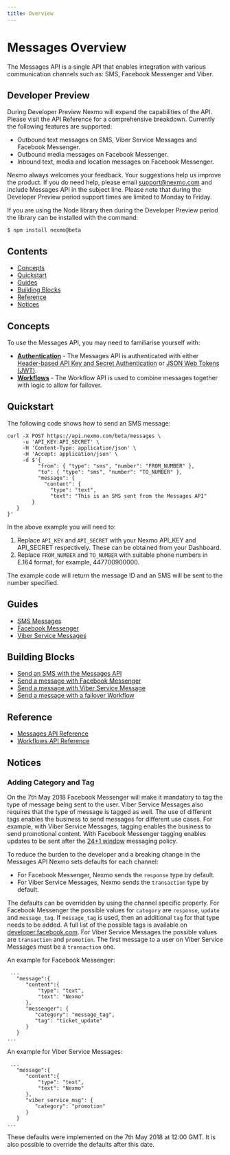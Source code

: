 ```yaml
---
title: Overview
---
```


# Messages Overview

The Messages API is a single API that enables integration with various communication channels such as: SMS, Facebook Messenger and Viber.

## Developer Preview

During Developer Preview Nexmo will expand the capabilities of the API. Please visit the API Reference for a comprehensive breakdown. Currently the following features are supported:

* Outbound text messages on SMS, Viber Service Messages and Facebook Messenger.
* Outbound media messages on Facebook Messenger.
* Inbound text, media and location messages on Facebook Messenger.

Nexmo always welcomes your feedback. Your suggestions help us improve the product. If you do need help, please email [support@nexmo.com](mailto:support@nexmo.com) and include Messages API in the subject line. Please note that during the Developer Preview period support times are limited to Monday to Friday.

If you are using the Node library then during the Developer Preview period the library can be installed with the command:

```
$ npm install nexmo@beta
```

## Contents

* [Concepts](#concepts)
* [Quickstart](#quickstart)
* [Guides](#guides)
* [Building Blocks](#building-blocks)
* [Reference](#reference)
* [Notices](#notices)

## Concepts

To use the Messages API, you may need to familiarise yourself with:

* **[Authentication](/concepts/guides/authentication)** - The Messages API is authenticated with either [Header-based API Key and Secret Authentication](/concepts/guides/authentication#header-based-api-key-secret-authentication) or [JSON Web Tokens (JWT)](/concepts/guides/authentication#json-web-tokens-jwt).
* **[Workflows](/messages-and-workflows-apis/workflows/overview)** - The Workflow API is used to combine messages together with logic to allow for failover.

## Quickstart

The following code shows how to send an SMS message:

```
curl -X POST https://api.nexmo.com/beta/messages \
     -u 'API_KEY:API_SECRET' \
     -H 'Content-Type: application/json' \
     -H 'Accept: application/json' \
     -d $'{
	      "from": { "type": "sms", "number": "FROM_NUMBER" },
	      "to": { "type": "sms", "number": "TO_NUMBER" },
	      "message": {
	        "content": {
		      "type": "text",
		      "text": "This is an SMS sent from the Messages API"
	    }
   }
}'
```

In the above example you will need to:

1. Replace `API_KEY` and `API_SECRET` with your Nexmo API_KEY and API_SECRET respectively. These can be obtained from your Dashboard.
2. Replace `FROM_NUMBER` and `TO_NUMBER` with suitable phone numbers in E.164 format, for example, 447700900000.

The example code will return the message ID and an SMS will be sent to the number specified.

## Guides

* [SMS Messages](/messages-and-workflows-apis/messages/guides/sms-messages)
* [Facebook Messenger](/messages-and-workflows-apis/messages/guides/facebook-messenger)
* [Viber Service Messages](/messages-and-workflows-apis/messages/guides/viber-service-messages)

## Building Blocks

* [Send an SMS with the Messages API](/messages-and-workflows-apis/messages/building-blocks/send-an-sms-with-messages-api)
* [Send a message with Facebook Messenger](/messages-and-workflows-apis/messages/building-blocks/send-with-facebook-messenger)
* [Send a message with Viber Service Message](/messages-and-workflows-apis/messages/building-blocks/send-a-viber-service-message)
* [Send a message with a failover Workflow](/messages-and-workflows-apis/workflows/building-blocks/send-a-message-with-failover)

## Reference

* [Messages API Reference](/api/messages-and-workflows-apis/messages)
* [Workflows API Reference](/api/messages-and-workflows-apis/workflows)

## Notices

### Adding Category and Tag

On the 7th May 2018 Facebook Messenger will make it mandatory to tag the type of message being sent to the user. Viber Service Messages also requires that the type of message is tagged as well. The use of different tags enables the business to send messages for different use cases. For example, with Viber Service Messages, tagging enables the business to send promotional content. With Facebook Messenger tagging enables updates to be sent after the [24+1 window](https://developers.facebook.com/docs/messenger-platform/policy/policy-overview) messaging policy.

To reduce the burden to the developer and a breaking change in the Messages API Nexmo sets defaults for each channel:

* For Facebook Messenger, Nexmo sends the `response` type by default.
* For Viber Service Messages, Nexmo sends the `transaction` type by default.

The defaults can be overridden by using the channel specific property. For Facebook Messenger the possible values for `category` are `response`, `update` and `message_tag`. If `message_tag` is used, then an additional `tag` for that type needs to be added. A full list of the possible tags is available on [developer.facebook.com](https://developers.facebook.com/docs/messenger-platform/send-messages/message-tags). For Viber Service Messages the possible values are `transaction` and `promotion`. The first message to a user on Viber Service Messages must be a `transaction` one.

An example for Facebook Messenger:

```
 ...
   "message":{ 
      "content":{
          "type": "text",
          "text": "Nexmo"
      },
      "messenger": {
         "category": "message_tag",
         "tag": "ticket_update"
      }
   }
...

```

An example for Viber Service Messages:

```
 ...
   "message":{ 
      "content":{
          "type": "text",
          "text": "Nexmo"
      },
      "viber_service_msg": {
         "category": "promotion"
      }
   }
...

```

These defaults were implemented on the 7th May 2018 at 12:00 GMT. It is also possible to override the defaults after this date.
